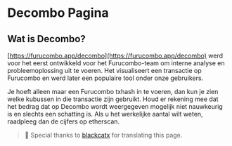 # Decombo Pagina

## Wat is Decombo?

[https://furucombo.app/decombo](https://furucombo.app/decombo) werd voor het eerst ontwikkeld voor het Furucombo-team om interne analyse en probleemoplossing uit te voeren. Het visualiseert een transactie op Furucombo en werd later een populaire tool onder onze gebruikers.

Je hoeft alleen maar een Furucombo txhash in te voeren, dan kun je zien welke kubussen in die transactie zijn gebruikt. Houd er rekening mee dat het bedrag dat op Decombo wordt weergegeven mogelijk niet nauwkeurig is en slechts een schatting is. Als u het werkelijke aantal wilt weten, raadpleeg dan de cijfers op etherscan.



> 🧊 Special thanks to [blackcatx](https://twitter.com/gaintodayx) for translating this page.

